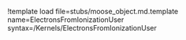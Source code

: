 !template load file=stubs/moose_object.md.template name=ElectronsFromIonizationUser syntax=/Kernels/ElectronsFromIonizationUser